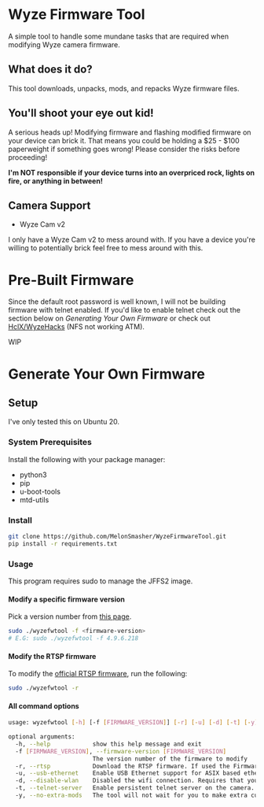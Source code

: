 # Wyze Firmware Tool

A simple tool to handle some mundane tasks that are required when modifying Wyze camera firmware.

## What does it do?

This tool downloads, unpacks, mods, and repacks Wyze firmware files.

## You'll shoot your eye out kid!

A serious heads up! Modifying firmware and flashing modified firmware on your device can brick it.
That means you could be holding a $25 - $100 paperweight if something goes wrong!
Please consider the risks before proceeding!

**I'm NOT responsible if your device turns into an overpriced rock, lights on fire, or anything in between!**

## Camera Support

* Wyze Cam v2

I only have a Wyze Cam v2 to mess around with. If you have a device you're willing to potentially brick feel free to
mess around with this.

# Pre-Built Firmware

Since the default root password is well known, I will not be building firmware with telnet enabled.
If you'd like to enable telnet check out the section below on *Generating Your Own Firmware* or check out [HclX/WyzeHacks](https://github.com/HclX/WyzeHacks) (NFS not working ATM).

WIP

# Generate Your Own Firmware

## Setup

I've only tested this on Ubuntu 20.

### System Prerequisites

Install the following with your package manager:

* python3
* pip
* u-boot-tools
* mtd-utils

### Install

```bash
git clone https://github.com/MelonSmasher/WyzeFirmwareTool.git
pip install -r requirements.txt
```

### Usage

This program requires sudo to manage the JFFS2 image.

#### Modify a specific firmware version

Pick a version number
from [this page](https://wyzelabs.zendesk.com/hc/en-us/articles/360024852172-Release-Notes-Firmware).

```bash
sudo ./wyzefwtool -f <firmware-version>
# E.G: sudo ./wyzefwtool -f 4.9.6.218
```

#### Modify the RTSP firmware

To modify the [official RTSP firmware](https://wyzelabs.zendesk.com/hc/en-us/articles/360026245231-Wyze-Cam-RTSP), run
the following:

```bash
sudo ./wyzefwtool -r
```

#### All command options

```bash
usage: wyzefwtool [-h] [-f [FIRMWARE_VERSION]] [-r] [-u] [-d] [-t] [-y]

optional arguments:
  -h, --help            show this help message and exit
  -f [FIRMWARE_VERSION], --firmware-version [FIRMWARE_VERSION]
                        The version number of the firmware to modify
  -r, --rtsp            Download the RTSP firmware. If used the Firmware Version argument is ignored.
  -u, --usb-ethernet    Enable USB Ethernet support for ASIX based ethernet adapters.
  -d, --disable-wlan    Disabled the wifi connection. Requires that you enable USB ethernet support.
  -t, --telnet-server   Enable persistent telnet server on the camera.
  -y, --no-extra-mods   The tool will not wait for you to make extra custom modifications.
```
